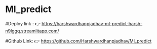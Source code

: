 # Ml_predict

#Deploy link : 👉
https://harshwardhanpjadhav-ml-predict-harsh-n9lggq.streamlitapp.com/


#Github Link: 👉
https://github.com/Harshwardhanpjadhav/Ml_predict

